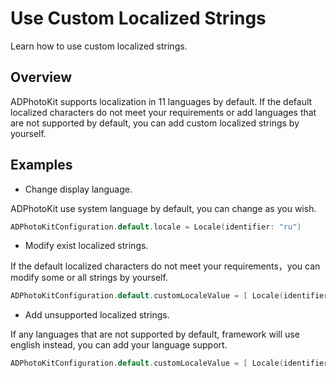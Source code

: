 # Use Custom Localized Strings

Learn how to use custom localized strings.

## Overview

ADPhotoKit supports localization in 11 languages by default. If the default localized characters do not meet your requirements or add languages that are not supported by default, you can add custom localized strings by yourself.

## Examples

* Change display language.

ADPhotoKit use system language by default, you can change as you wish.

```swift
ADPhotoKitConfiguration.default.locale = Locale(identifier: "ru")
```

* Modify exist localized strings.

If the default localized characters do not meet your requirements，you can modify some or all strings by yourself.

```swift
ADPhotoKitConfiguration.default.customLocaleValue = [ Locale(identifier: "en"):[.cancel:"Cancel Select",.cameraRoll:"All"] ]
```

* Add unsupported localized strings.

If any languages that are not supported by default, framework will use english instead, you can add your language support.

```swift
ADPhotoKitConfiguration.default.customLocaleValue = [ Locale(identifier: "ta-IN"):[.cancel:"ரத்து செய்",...] ]
```
